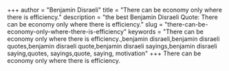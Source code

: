+++
author = "Benjamin Disraeli"
title = "There can be economy only where there is efficiency."
description = "the best Benjamin Disraeli Quote: There can be economy only where there is efficiency."
slug = "there-can-be-economy-only-where-there-is-efficiency"
keywords = "There can be economy only where there is efficiency.,benjamin disraeli,benjamin disraeli quotes,benjamin disraeli quote,benjamin disraeli sayings,benjamin disraeli saying,quotes, sayings,quote, saying, motivation"
+++
There can be economy only where there is efficiency.
